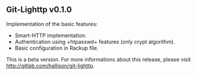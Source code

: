 Git-Lighttp v0.1.0
------------------

Implementation of the basic features:

- Smart-HTTP implementation.
- Authentication using +htpasswd+ features (only crypt algorithm).
- Basic configuration in Rackup file.

This is a beta version. For more informations about this release,
please visit <http://gitlab.com/hallison/git-lighttp>.
